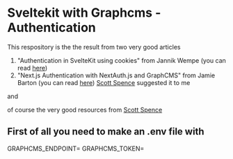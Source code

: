 # Sveltekit with Graphcms - Authentication

This respository is the the result from two very good articles 

1. "Authentication in SvelteKit using cookies" from Jannik Wempe (you can read [here](https://blog.logrocket.com/authentication-sveltekit-using-cookies/))
2. "Next.js Authentication with NextAuth.js and GraphCMS" from Jamie Barton (you can read [here](https://graphcms.com/blog/nextjs-authenticaton-with-nextauth-and-graphcms))
    [Scott Spence](https://scottspence.com/) suggested it to me

and 

  of course the very good resources from [Scott Spence](https://scottspence.com/) 

## First of all you need to make an .env file with
  
  GRAPHCMS_ENDPOINT=
  GRAPHCMS_TOKEN=

